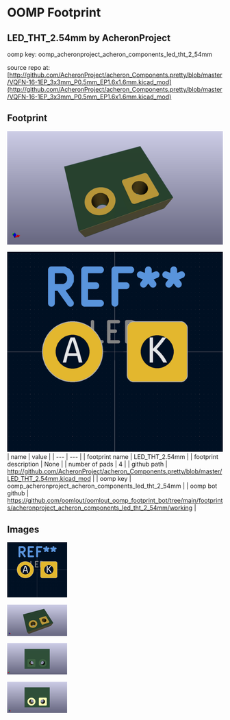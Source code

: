 # OOMP Footprint  
## LED_THT_2.54mm  by AcheronProject  
  
oomp key: oomp_acheronproject_acheron_components_led_tht_2_54mm  
  
source repo at: [http://github.com/AcheronProject/acheron_Components.pretty/blob/master/VQFN-16-1EP_3x3mm_P0.5mm_EP1.6x1.6mm.kicad_mod](http://github.com/AcheronProject/acheron_Components.pretty/blob/master/VQFN-16-1EP_3x3mm_P0.5mm_EP1.6x1.6mm.kicad_mod)  
## Footprint  
  
[![working_kicad_pcb_3d.png](working_kicad_pcb_3d_600.png)](working_kicad_pcb_3d.png)  
  
[![working.png](working_600.png)](working.png)  
| name | value | 
| --- | --- | 
| footprint name | LED_THT_2.54mm | 
| footprint description | None | 
| number of pads | 4 | 
| github path | http://github.com/AcheronProject/acheron_Components.pretty/blob/master/LED_THT_2.54mm.kicad_mod | 
| oomp key | oomp_acheronproject_acheron_components_led_tht_2_54mm | 
| oomp bot github | https://github.com/oomlout/oomlout_oomp_footprint_bot/tree/main/footprints/acheronproject_acheron_components_led_tht_2_54mm/working | 
## Images  
  
[![working.png](working_140.png)](working.png)  
  
[![working_kicad_pcb_3d.png](working_kicad_pcb_3d_140.png)](working_kicad_pcb_3d.png)  
  
[![working_kicad_pcb_3d_back.png](working_kicad_pcb_3d_back_140.png)](working_kicad_pcb_3d_back.png)  
  
[![working_kicad_pcb_3d_front.png](working_kicad_pcb_3d_front_140.png)](working_kicad_pcb_3d_front.png)  
